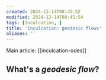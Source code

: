```yaml
---
created: 2024-12-14T08:45:52
modified: 2024-12-14T08:45:54
tags: [Inculcation, ]
title: 'Inculcation: geodesic flows'
aliases: '' 
---
```


Main article: [[inculcation-odes]]

## What's a *geodesic flow*?


